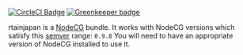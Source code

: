 [![CircleCI Badge](https://circleci.com/gh/Hoishin/rtainjapan.png?circle-token=d9b9c5f36fbbe7b8c0bb5713986037169d64600d)](https://circleci.com/)
[![Greenkeeper badge](https://badges.greenkeeper.io/Hoishin/rtainjapan.svg)](https://greenkeeper.io/)

rtainjapan is a [NodeCG](http://github.com/nodecg/nodecg) bundle. 
It works with NodeCG versions which satisfy this [semver](https://docs.npmjs.com/getting-started/semantic-versioning) range: `0.9.8`
You will need to have an appropriate version of NodeCG installed to use it.
